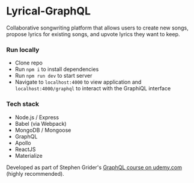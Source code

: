 # Lyrical-GraphQL
Collaborative songwriting platform that allows users to create new songs, propose lyrics for existing songs, and upvote lyrics they want to keep.

### Run locally
- Clone repo
- Run `npm i` to install dependencies
- Run `npm run dev` to start server
- Navigate to `localhost:4000` to view application and `localhost:4000/graphql` to interact with the GraphiQL interface

### Tech stack
- Node.js / Express
- Babel (via Webpack)
- MongoDB / Mongoose
- GraphQL
- Apollo
- ReactJS
- Materialize

Developed as part of Stephen Grider's [GraphQL course on udemy.com](https://www.udemy.com/graphql-with-react-course/) (highly recommended).
